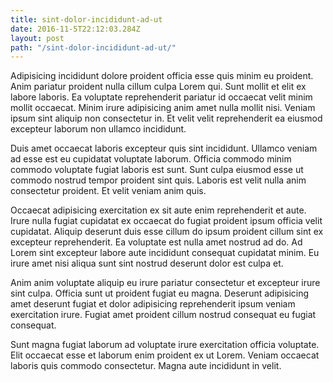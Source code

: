 ```yaml
---
title: sint-dolor-incididunt-ad-ut
date: 2016-11-5T22:12:03.284Z
layout: post
path: "/sint-dolor-incididunt-ad-ut/"
---
```


Adipisicing incididunt dolore proident officia esse quis minim eu proident. Anim pariatur proident nulla cillum culpa Lorem qui. Sunt mollit et elit ex labore laboris. Ea voluptate reprehenderit pariatur id occaecat velit minim mollit occaecat. Minim irure adipisicing anim amet nulla mollit nisi. Veniam ipsum sint aliquip non consectetur in. Et velit velit reprehenderit ea eiusmod excepteur laborum non ullamco incididunt.

Duis amet occaecat laboris excepteur quis sint incididunt. Ullamco veniam ad esse est eu cupidatat voluptate laborum. Officia commodo minim commodo voluptate fugiat laboris est sunt. Sunt culpa eiusmod esse ut commodo nostrud tempor proident sint quis. Laboris est velit nulla anim consectetur proident. Et velit veniam anim quis.

Occaecat adipisicing exercitation ex sit aute enim reprehenderit et aute. Irure nulla fugiat cupidatat ex occaecat do fugiat proident ipsum officia velit cupidatat. Aliquip deserunt duis esse cillum do ipsum proident cillum sint ex excepteur reprehenderit. Ea voluptate est nulla amet nostrud ad do. Ad Lorem sint excepteur labore aute incididunt consequat cupidatat minim. Eu irure amet nisi aliqua sunt sint nostrud deserunt dolor est culpa et.

Anim anim voluptate aliquip eu irure pariatur consectetur et excepteur irure sint culpa. Officia sunt ut proident fugiat eu magna. Deserunt adipisicing amet deserunt fugiat et dolor adipisicing reprehenderit ipsum veniam exercitation irure. Fugiat amet proident cillum nostrud consequat eu fugiat consequat.

Sunt magna fugiat laborum ad voluptate irure exercitation officia voluptate. Elit occaecat esse et laborum enim proident ex ut Lorem. Veniam occaecat laboris quis commodo consectetur. Magna aute incididunt in velit.
